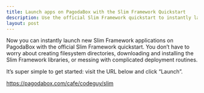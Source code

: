 ```yaml
---
title: Launch apps on PagodaBox with the Slim Framework Quickstart
description: Use the official Slim Framework quickstart to instantly launch Slim Framework applications on the PagodaBox platform.
layout: post
---
```


Now you can instantly launch new Slim Framework applications on PagodaBox with the official Slim Framework quickstart. You don’t have to worry about creating filesystem directories, downloading and installing the Slim Framework libraries, or messing with complicated deployment routines.

It’s super simple to get started: visit the URL below and click “Launch”.

<https://pagodabox.com/cafe/codeguy/slim>
